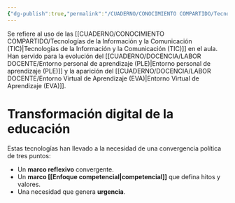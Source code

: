 ```yaml
---
{"dg-publish":true,"permalink":"/CUADERNO/CONOCIMIENTO COMPARTIDO/Tecnologías de la Relación, la Información y la Comunicación (TRIC)/"}
---
```


Se refiere al uso de las [[CUADERNO/CONOCIMIENTO COMPARTIDO/Tecnologías de la Información y la Comunicación (TIC)\|Tecnologías de la Información y la Comunicación (TIC)]] en el aula. Han servido para la evolución del [[CUADERNO/DOCENCIA/LABOR DOCENTE/Entorno personal de aprendizaje (PLE)\|Entorno personal de aprendizaje (PLE)]] y la aparición del [[CUADERNO/DOCENCIA/LABOR DOCENTE/Entorno Virtual de Aprendizaje (EVA)\|Entorno Virtual de Aprendizaje (EVA)]].

# Transformación digital de la educación
Estas tecnologías han llevado a la necesidad de una convergencia política de tres puntos:
- Un **marco reflexivo** convergente.
- Un **marco [[Enfoque competencial\|competencial]]** que defina hitos y valores.
- Una necesidad que genera **urgencia**.